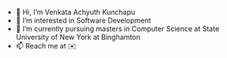 - 👋 Hi, I’m Venkata Achyuth Kunchapu
- 👀 I’m interested in Software Development
- 🌱 I’m currently pursuing masters in Computer Science at State University of New York at Binghamton
- 📫 Reach me at ✉️
<!---
achyuthkunchapu/achyuthkunchapu is a ✨ special ✨ repository because its `README.md` (this file) appears on your GitHub profile.
You can click the Preview link to take a look at your changes.
--->
